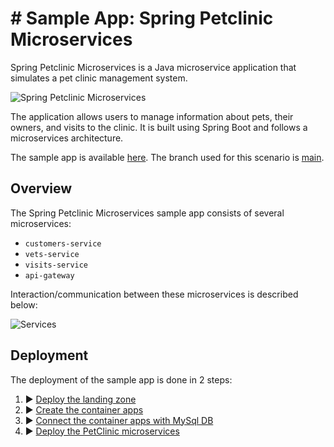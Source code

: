 # # Sample App: Spring Petclinic Microservices

Spring Petclinic Microservices is a Java microservice application that simulates a pet clinic management system.

![Spring Petclinic Microservices](docs/media/spring-petclinic-overview.png)

The application allows users to manage information about pets, their owners, and visits to the clinic. It is built using Spring Boot and follows a microservices architecture.

The sample app is available [here](https://github.com/azure-samples/spring-petclinic-microservices). The branch used for this scenario is [main](https://github.com/azure-samples/spring-petclinic-microservices/tree/main).

## Overview

The Spring Petclinic Microservices sample app consists of several microservices:

* `customers-service`
* `vets-service`
* `visits-service`
* `api-gateway`

Interaction/communication between these microservices is described below:

![Services](docs/media/spring-petclinic-sequence-diagram.png)

## Deployment

The deployment of the sample app is done in 2 steps:

1. :arrow_forward: [Deploy the landing zone](./docs/01-landing-zone.md)
2. :arrow_forward: [Create the container apps](./docs/02-container-apps.md)
2. :arrow_forward: [Connect the container apps with MySql DB](./docs/03-connect-to-db.md)
2. :arrow_forward: [Deploy the PetClinic microservices](./docs/04-deploy-apps.md)
